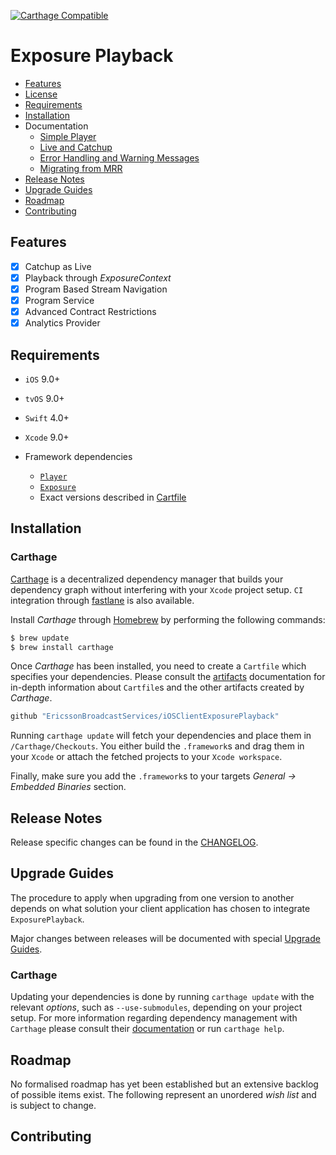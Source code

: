 [![Carthage Compatible](https://img.shields.io/badge/Carthage-compatible-4BC51D.svg?style=flat)](https://github.com/Carthage/Carthage)

# Exposure Playback

* [Features](#features)
* [License](https://github.com/EricssonBroadcastServices/iOSClientExposurePlayback/blob/master/LICENSE)
* [Requirements](#requirements)
* [Installation](#installation)
* Documentation
    - [Simple Player](https://github.com/EricssonBroadcastServices/iOSClientExposurePlayback/blob/master/Documentation/simple-player.md)
    - [Live and Catchup](https://github.com/EricssonBroadcastServices/iOSClientExposurePlayback/blob/master/Documentation/live-and-catchup-playback.md)
    - [Error Handling and Warning Messages](https://github.com/EricssonBroadcastServices/iOSClientExposurePlayback/blob/master/Documentation/error-handling-and-warning-messages.md)
    - [Migrating from MRR](https://github.com/EricssonBroadcastServices/iOSClientExposurePlayback/blob/master/Documentation/migrating-from-mrr.md)
* [Release Notes](#release-notes)
* [Upgrade Guides](#upgrade-guides)
* [Roadmap](#roadmap)
* [Contributing](#contributing)

## Features

- [x] Catchup as Live
- [x] Playback through *ExposureContext*
- [x] Program Based Stream Navigation
- [x] Program Service
- [x] Advanced Contract Restrictions
- [x] Analytics Provider

## Requirements

* `iOS` 9.0+
* `tvOS` 9.0+
* `Swift` 4.0+
* `Xcode` 9.0+

* Framework dependencies
    - [`Player`](https://github.com/EricssonBroadcastServices/iOSClientPlayer)
    - [`Exposure`](https://github.com/EricssonBroadcastServices/iOSClientExposure)
    - Exact versions described in [Cartfile](https://github.com/EricssonBroadcastServices/iOSClientExposurePlayback/blob/master/Cartfile)

## Installation

### Carthage
[Carthage](https://github.com/Carthage/Carthage) is a decentralized dependency manager that builds your dependency graph without interfering with your `Xcode` project setup. `CI` integration through [fastlane](https://github.com/fastlane/fastlane) is also available.

Install *Carthage* through [Homebrew](https://brew.sh) by performing the following commands:

```sh
$ brew update
$ brew install carthage
```

Once *Carthage* has been installed, you need to create a `Cartfile` which specifies your dependencies. Please consult the [artifacts](https://github.com/Carthage/Carthage/blob/master/Documentation/Artifacts.md) documentation for in-depth information about `Cartfile`s and the other artifacts created by *Carthage*.

```sh
github "EricssonBroadcastServices/iOSClientExposurePlayback"
```

Running `carthage update` will fetch your dependencies and place them in `/Carthage/Checkouts`. You either build the `.framework`s and drag them in your `Xcode` or attach the fetched projects to your `Xcode workspace`.

Finally, make sure you add the `.framework`s to your targets *General -> Embedded Binaries* section.

## Release Notes
Release specific changes can be found in the [CHANGELOG](https://github.com/EricssonBroadcastServices/iOSClientExposurePlayback/blob/master/CHANGELOG.md).

## Upgrade Guides
The procedure to apply when upgrading from one version to another depends on what solution your client application has chosen to integrate `ExposurePlayback`.

Major changes between releases will be documented with special [Upgrade Guides](https://github.com/EricssonBroadcastServices/iOSClientExposurePlayback/blob/master/UPGRADE_GUIDE.md).

### Carthage
Updating your dependencies is done by running  `carthage update` with the relevant *options*, such as `--use-submodules`, depending on your project setup. For more information regarding dependency management with `Carthage` please consult their [documentation](https://github.com/Carthage/Carthage/blob/master/README.md) or run `carthage help`.

## Roadmap
No formalised roadmap has yet been established but an extensive backlog of possible items exist. The following represent an unordered *wish list* and is subject to change.


## Contributing
